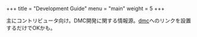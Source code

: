 +++
title = "Development Guide"
menu = "main"
weight = 5
+++

主にコントリビュータ向け。DMC開発に関する情報源。[dmc](https://github.com/cam-inc/dmc)へのリンクを設置するだけでOKかも。
